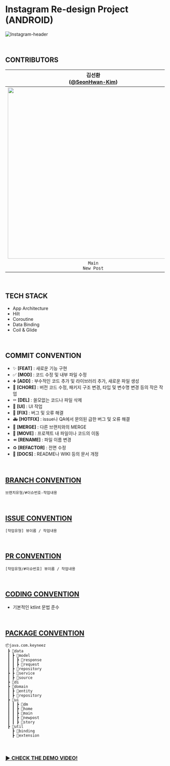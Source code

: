 # Instagram Re-design Project (ANDROID)
![Instagram-header](https://github.com/CDS-Mobile1/CDS-Instagram-Android/assets/70993562/b2b97dda-7ac5-439d-82ac-ddd63144edf0)

<br>

## CONTRIBUTORS
| 김선환<br/>([@SeonHwan-Kim](https://github.com/SeonHwan-Kim)) | 박민주<br/>([@minju1459](https://github.com/minju1459)) | 전채연<br/>([@b1urrrr](https://github.com/b1urrrr)) |
| :---: | :---: | :---: |
| <img width="540" src="https://avatars.githubusercontent.com/u/96679633?v=4"/> | <img width="540" src="https://avatars.githubusercontent.com/u/76741702?v=4"/> | <img width="540" src="https://avatars.githubusercontent.com/u/70993562?v=4"/> |
| `Main`<br/>`New Post` | `DM` | `Story` |
<br>

## TECH STACK
- App Architecture
- Hilt
- Coroutine
- Data Binding
- Coil & Glide
<br>

## COMMIT CONVENTION
- ✨ **[FEAT]** : 새로운 기능 구현
- ✅ **[MOD]** : 코드 수정 및 내부 파일 수정
- ➕ **[ADD]** : 부수적인 코드 추가 및 라이브러리 추가, 새로운 파일 생성
- 🎀 **[CHORE]** : 버전 코드 수정, 패키지 구조 변경, 타입 및 변수명 변경 등의 작은 작업
- ⚰️ **[DEL]** : 쓸모없는 코드나 파일 삭제
- 💄 **[UI]** : UI 작업
- 🔨 **[FIX]** : 버그 및 오류 해결
- 🚑️ **[HOTFIX]** : issue나 QA에서 문의된 급한 버그 및 오류 해결
- 🔀 **[MERGE]** : 다른 브랜치와의 MERGE
- 🚚 **[MOVE]** : 프로젝트 내 파일이나 코드의 이동
- ⏪️ **[RENAME]** : 파일 이름 변경
- ♻️ **[REFACTOR]** : 전면 수정
- 📝 **[DOCS]** : README나 WIKI 등의 문서 개정
<br>

## [BRANCH CONVENTION](https://www.notion.so/go-sopt/Branch-Convention-c888232adf2b4dec81a4995689619744)
```
브랜치유형/#이슈번호-작업내용
```
<br>

## [ISSUE CONVENTION](https://www.notion.so/go-sopt/Github-Convention-d8269c819fed4aea868e6c5e4e7abdec?pvs=4#5bc51a1fa76f4d3790305d3af25e013c)
```
[작업유형] 뷰이름 / 작업내용
```
<br>

## [PR CONVENTION](https://www.notion.so/go-sopt/Github-Convention-d8269c819fed4aea868e6c5e4e7abdec?pvs=4#0be1be41c4204520b17f97fef4e78261)
```
[작업유형/#이슈번호] 뷰이름 / 작업내용
```
<br>

## [CODING CONVENTION](https://www.notion.so/go-sopt/0c8c155561584ebe925339bfcccb2c51?v=7affe6c792ce4b2eb74e827e88ffa7e7)
- 기본적인 ktlint 문법 준수
<br>

## [PACKAGE CONVENTION](https://www.notion.so/go-sopt/Package-Convention-a4efaba8cf494d9d8d4104519995d885)
```
📦java.com.keyneez 
 ┣ 📂data
 ┃ ┣ 📂model
 ┃ ┃ ┣ 📂response
 ┃ ┃ ┣ 📂request
 ┃ ┣ 📂repository
 ┣ ┣ 📂service
 ┃ ┣ 📂source
 ┣ 📁di
 ┣ 📂domain
 ┃ ┣ 📂entity
 ┃ ┣ 📂repository
 ┣ 📂ui
 ┃ ┃ ┣ 📂dm
 ┃ ┃ ┣ 📂home
 ┃ ┃ ┣ 📂main
 ┃ ┃ ┣ 📂newpost
 ┃ ┃ ┣ 📂story
 ┣ 📁util
   ┣ 📂binding
   ┣ 📂extension
```
<br>

### [▶ CHECK THE DEMO VIDEO!](https://drive.google.com/file/d/1rSUxdstMffZxhTttoElkqg1PwbBRfklY/view?usp=sharing)

<br>
